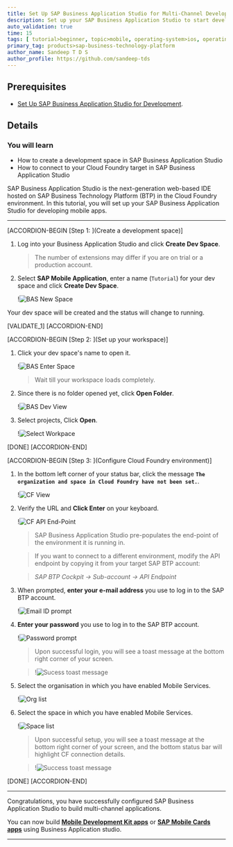 ```yaml
---
title: Set Up SAP Business Application Studio for Multi-Channel Development
description: Set up your SAP Business Application Studio to start developing mobile and web applications.
auto_validation: true
time: 15
tags: [ tutorial>beginner, topic>mobile, operating-system>ios, operating-system>android, products>sap-business-technology-platform, products>sap-btp--cloud-foundry-environment, products>sap-mobile-cards, products>sap-mobile-services, products>sap-business-application-studio, products>mobile-development-kit-client ]
primary_tag: products>sap-business-technology-platform
author_name: Sandeep T D S
author_profile: https://github.com/sandeep-tds
---
```


## Prerequisites
 - [Set Up SAP Business Application Studio for Development](appstudio-onboarding).

## Details
### You will learn
  - How to create a development space in SAP Business Application Studio
  - How to connect to your Cloud Foundry target in SAP Business Application Studio

SAP Business Application Studio is the next-generation web-based IDE hosted on SAP Business Technology Platform (BTP) in the Cloud Foundry environment. In this tutorial, you will set up your SAP Business Application Studio for developing mobile apps.

---


[ACCORDION-BEGIN [Step 1: ](Create a development space)]

1. Log into your Business Application Studio and click **Create Dev Space**.

    > The number of extensions may differ if you are on trial or a production account.

2. Select **SAP Mobile Application**, enter a name (`Tutorial`) for your dev space and click **Create Dev Space**.

    !![BAS New Space](img_1_2.png)

Your dev space will be created and the status will change to running.

[VALIDATE_1]
[ACCORDION-END]


[ACCORDION-BEGIN [Step 2: ](Set up your workspace)]

1. Click your dev space's name to open it.

    !![BAS Enter Space](img_2_1.png)

    > Wait till your workspace loads completely.

2. Since there is no folder opened yet, click **Open Folder**.

    !![BAS Dev View](img-2.2.png)

3. Select projects, Click **Open**.

    !![Select Workpace](img-2.3.png)

[DONE]
[ACCORDION-END]

[ACCORDION-BEGIN [Step 3: ](Configure Cloud Foundry environment)]

1. In the bottom left corner of your status bar, click the message **`The organization and space in Cloud Foundry have not been set.`**.

    !![CF View](img-3.1.png)

2. Verify the URL and **Click Enter** on your keyboard.

    !![CF API End-Point](img_3_2.png)

    > SAP Business Application Studio pre-populates the end-point of the environment it is running in.

    > If you want to connect to a different environment, modify the API endpoint by copying it from your target SAP BTP account:

    > *SAP BTP Cockpit &rarr; Sub-account &rarr; API Endpoint*

3. When prompted, **enter your e-mail address** you use to log in to the SAP BTP account.

    !![Email ID prompt](img_3_3.png)

4. **Enter your password** you use to log in to the SAP BTP account.

    !![Password prompt](img_3_4.png)

    > Upon successful login, you will see a toast message at the bottom right corner of your screen.

    > !![Sucess toast message](img_3_4_note.png)

5. Select the organisation in which you have enabled Mobile Services.

    !![Org list](img_3_5.png)

6. Select the space in which you have enabled Mobile Services.

    !![Space list](img_3_6.png)

    > Upon successful setup, you will see a toast message at the bottom right corner of your screen, and the bottom status bar will highlight CF connection details.

    > !![Success toast message](img_3_6_note.png)

[DONE]
[ACCORDION-END]

---

Congratulations, you have successfully configured SAP Business Application Studio to build multi-channel applications.

You can now build [**Mobile Development Kit apps**](mission.mobile-dev-kit-get-started) or [**SAP Mobile Cards apps**](https://developers.sap.com/tutorial-navigator.html?tag=products:content-and-collaboration/sap-mobile-cards) using Business Application studio.

---
